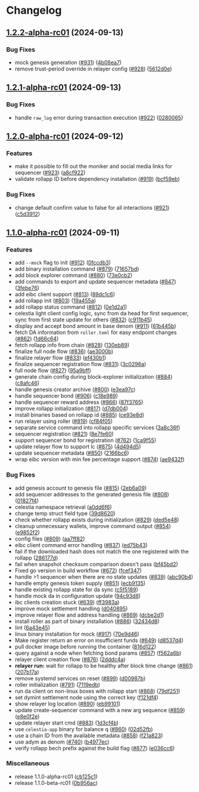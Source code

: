 # Changelog

## [1.2.2-alpha-rc01](https://github.com/dymensionxyz/roller/compare/v1.2.1-alpha-rc01...v1.2.2-alpha-rc01) (2024-09-13)


### Bug Fixes

* mock genesis generation ([#931](https://github.com/dymensionxyz/roller/issues/931)) ([4b08ea7](https://github.com/dymensionxyz/roller/commit/4b08ea7639a3ed458957962f6933e3e6c147744d))
* remove trust-period override in relayer config ([#928](https://github.com/dymensionxyz/roller/issues/928)) ([5612d0e](https://github.com/dymensionxyz/roller/commit/5612d0e761d8b13b9c13db60cac27f0dc39ca312))

## [1.2.1-alpha-rc01](https://github.com/dymensionxyz/roller/compare/v1.2.0-alpha-rc01...v1.2.1-alpha-rc01) (2024-09-13)


### Bug Fixes

* handle `raw_log` error during transaction execution ([#922](https://github.com/dymensionxyz/roller/issues/922)) ([0280065](https://github.com/dymensionxyz/roller/commit/0280065366505e59439054b751e6f0d22a3fa4a1))

## [1.2.0-alpha-rc01](https://github.com/dymensionxyz/roller/compare/v1.1.0-alpha-rc01...v1.2.0-alpha-rc01) (2024-09-12)


### Features

* make it possible to fill out the moniker and social media links for sequencer ([#923](https://github.com/dymensionxyz/roller/issues/923)) ([a8cf922](https://github.com/dymensionxyz/roller/commit/a8cf9221e5b08c85700b58368f46f16d7dbdc967))
* validate rollapp ID before dependency installation ([#919](https://github.com/dymensionxyz/roller/issues/919)) ([bcf59eb](https://github.com/dymensionxyz/roller/commit/bcf59eb987bad9f280a97e46217e1ceee94e70d7))


### Bug Fixes

* change default confirm value to false for all interactions ([#921](https://github.com/dymensionxyz/roller/issues/921)) ([c5d3912](https://github.com/dymensionxyz/roller/commit/c5d391207d82190d21af71ef98251e6ab71caea7))

## [1.1.0-alpha-rc01](https://github.com/dymensionxyz/roller/compare/v1.0.1-beta...v1.1.0-alpha-rc01) (2024-09-11)


### Features

* add `--mock` flag to init ([#912](https://github.com/dymensionxyz/roller/issues/912)) ([0fccdb3](https://github.com/dymensionxyz/roller/commit/0fccdb3cb4b15b69ead383bad6c20493ab1f4f82))
* add binary installation command ([#879](https://github.com/dymensionxyz/roller/issues/879)) ([71657bd](https://github.com/dymensionxyz/roller/commit/71657bd8a5cb23196968aa683b0e3c88e56fc5b4))
* add block explorer command ([#880](https://github.com/dymensionxyz/roller/issues/880)) ([73e0cb2](https://github.com/dymensionxyz/roller/commit/73e0cb2845014b8f812efc238a3d40ef8dc5406b))
* add commands to export and update sequencer metadata ([#847](https://github.com/dymensionxyz/roller/issues/847)) ([3febe76](https://github.com/dymensionxyz/roller/commit/3febe76fea22c2afa994c113a790d57a92597db4))
* add eibc client support ([#813](https://github.com/dymensionxyz/roller/issues/813)) ([89dc1c6](https://github.com/dymensionxyz/roller/commit/89dc1c67bcb54510f44bf17eeb4cfd634dd25a7d))
* add rollapp init ([#803](https://github.com/dymensionxyz/roller/issues/803)) ([19a455a](https://github.com/dymensionxyz/roller/commit/19a455a0d30c58b424408b80741ba7f2a21cf027))
* add rollapp status command ([#812](https://github.com/dymensionxyz/roller/issues/812)) ([0e1d2a1](https://github.com/dymensionxyz/roller/commit/0e1d2a1ee7cb17f5586e81693ebdc0643106a475))
* celestia light client config logic, sync from da head for first sequencer, sync from first state update for others ([#832](https://github.com/dymensionxyz/roller/issues/832)) ([c911b45](https://github.com/dymensionxyz/roller/commit/c911b451d90c468a739692e2d182fd2023694669))
* display and accept bond amount in base denom ([#911](https://github.com/dymensionxyz/roller/issues/911)) ([61b445b](https://github.com/dymensionxyz/roller/commit/61b445b210f51ebb08ad9917a2805e7528f30648))
* fetch DA information from `roller.toml` for easy endpoint changes ([#862](https://github.com/dymensionxyz/roller/issues/862)) ([1d66c64](https://github.com/dymensionxyz/roller/commit/1d66c64d1b7e3c895fb7f465eadee5fb4f4f9253))
* fetch rollapp info from chain ([#828](https://github.com/dymensionxyz/roller/issues/828)) ([130eb89](https://github.com/dymensionxyz/roller/commit/130eb8997da75559afd1255048b00f86ba7a9473))
* finalize full node flow ([#836](https://github.com/dymensionxyz/roller/issues/836)) ([ae3000b](https://github.com/dymensionxyz/roller/commit/ae3000bb6d42854181274e5c7263627eee48931b))
* finalize relayer flow ([#833](https://github.com/dymensionxyz/roller/issues/833)) ([ef430b1](https://github.com/dymensionxyz/roller/commit/ef430b1b460c8858d65271498bf36581355d3583))
* finalize sequencer registration flow ([#831](https://github.com/dymensionxyz/roller/issues/831)) ([3c0296a](https://github.com/dymensionxyz/roller/commit/3c0296a3b5c807a6fcb7665c9f32f0e3c9369eaa))
* full node flow ([#827](https://github.com/dymensionxyz/roller/issues/827)) ([95a9bff](https://github.com/dymensionxyz/roller/commit/95a9bff4263efdf57f5a471022ceee81598e8a98))
* generate chain config during block-explorer initialization ([#884](https://github.com/dymensionxyz/roller/issues/884)) ([c8afc46](https://github.com/dymensionxyz/roller/commit/c8afc46267670485a579be336a99b4e7f88520de))
* handle genesis creator archive ([#800](https://github.com/dymensionxyz/roller/issues/800)) ([e3ea97c](https://github.com/dymensionxyz/roller/commit/e3ea97c123a68ffa7937199fc81876b25dfc6494))
* handle sequencer bond ([#906](https://github.com/dymensionxyz/roller/issues/906)) ([c18e989](https://github.com/dymensionxyz/roller/commit/c18e9890b8a7f9c58299b420e0bc3f3915df24ac))
* handle sequencer reward address ([#866](https://github.com/dymensionxyz/roller/issues/866)) ([87f3765](https://github.com/dymensionxyz/roller/commit/87f37659c1e64e6697039358a7c602d031230615))
* improve rollapp initialization ([#817](https://github.com/dymensionxyz/roller/issues/817)) ([d7db004](https://github.com/dymensionxyz/roller/commit/d7db0042ba18d342f92ed160fd8f18659dbb7186))
* install binaries based on rollapp id ([#885](https://github.com/dymensionxyz/roller/issues/885)) ([ce93e8d](https://github.com/dymensionxyz/roller/commit/ce93e8dca399335157d808327bb2764e4cec2563))
* run relayer using roller ([#819](https://github.com/dymensionxyz/roller/issues/819)) ([cf84f05](https://github.com/dymensionxyz/roller/commit/cf84f055e0635abeb349dcb396f6315e6f608a90))
* separate service command into rollapp specific services ([3a8c36f](https://github.com/dymensionxyz/roller/commit/3a8c36f7f74dae64e6a3dbe95abd902eb10aecd6))
* sequencer registration ([#821](https://github.com/dymensionxyz/roller/issues/821)) ([8e7fe60](https://github.com/dymensionxyz/roller/commit/8e7fe60b52d03614c2c206518caec70921814fc6))
* support sequencer bond for registration ([#762](https://github.com/dymensionxyz/roller/issues/762)) ([1ca9f55](https://github.com/dymensionxyz/roller/commit/1ca9f559f673fcdcfce29762696ae4f60722e79d))
* update relayer flow to support lc ([#875](https://github.com/dymensionxyz/roller/issues/875)) ([4d494d5](https://github.com/dymensionxyz/roller/commit/4d494d5915b832b4aa6bb8346c0fe7a48038b65f))
* update sequencer metadata ([#850](https://github.com/dymensionxyz/roller/issues/850)) ([2166bc6](https://github.com/dymensionxyz/roller/commit/2166bc6095736a8343b6bdb161dd66202e03d114))
* wrap eibc version with min fee percentage support ([#874](https://github.com/dymensionxyz/roller/issues/874)) ([ae9432f](https://github.com/dymensionxyz/roller/commit/ae9432faa332aba64834f8aeae31d5d6f1480124))


### Bug Fixes

* add genesis account to genesis file ([#815](https://github.com/dymensionxyz/roller/issues/815)) ([2eb6a09](https://github.com/dymensionxyz/roller/commit/2eb6a090d4438e2bf1a33477866a2dfcf7d0f619))
* add sequencer addresses to the generated genesis file ([#808](https://github.com/dymensionxyz/roller/issues/808)) ([01827f4](https://github.com/dymensionxyz/roller/commit/01827f4bcdb566adb8b3710a2b23ccc96b101331))
* celestia namespace retrieval ([a0dd6f6](https://github.com/dymensionxyz/roller/commit/a0dd6f6f6efce445a109e71380dbc272d4b91666))
* change temp struct field type ([39d8620](https://github.com/dymensionxyz/roller/commit/39d8620963ab1ecfdf22d0649eaaa7a8fb4498d9))
* check whether rollapp exists during initialization ([#829](https://github.com/dymensionxyz/roller/issues/829)) ([ded5e48](https://github.com/dymensionxyz/roller/commit/ded5e4848f7d157ecbdcbbe5f45290e355a3a2b7))
* cleanup unnecessary wallets, improve command output ([#854](https://github.com/dymensionxyz/roller/issues/854)) ([e9852f2](https://github.com/dymensionxyz/roller/commit/e9852f2df49ddff6173c97cf7ba80d92bdbf9642))
* config files ([#809](https://github.com/dymensionxyz/roller/issues/809)) ([aa7ff82](https://github.com/dymensionxyz/roller/commit/aa7ff82463710814dfa01409c2d8769836bbda45))
* eibc client command error handling ([#837](https://github.com/dymensionxyz/roller/issues/837)) ([ed75b43](https://github.com/dymensionxyz/roller/commit/ed75b4379a1fbdac8eb63c16907ec6da1e41b5b6))
* fail if the downloaded hash does not match the one registered with the rollapp ([286177d](https://github.com/dymensionxyz/roller/commit/286177d75ee583f4da26017f2c267c60cae73cc8))
* fail when snapshot checksum comparison doesn't pass ([bf45bd2](https://github.com/dymensionxyz/roller/commit/bf45bd271b909c1a554dcfead0dffdc9b7a0a36a))
* Fixed go version in build workflow ([#672](https://github.com/dymensionxyz/roller/issues/672)) ([fcef347](https://github.com/dymensionxyz/roller/commit/fcef347e8c44a77da014e64069f1d3e1faa26514))
* handle &gt;1 sequencer when there are no state updates ([#839](https://github.com/dymensionxyz/roller/issues/839)) ([abc90b4](https://github.com/dymensionxyz/roller/commit/abc90b4d8ac6350acfa4fafcb4c75eb22a75adfe))
* handle empty genesis token supply ([#851](https://github.com/dymensionxyz/roller/issues/851)) ([ecb9135](https://github.com/dymensionxyz/roller/commit/ecb9135117a8891c8ad80316c6cbcf30e299c7ce))
* handle existing rollapp state for da sync ([c5f5189](https://github.com/dymensionxyz/roller/commit/c5f51893533728abf365f84f5c3a883382a2b90d))
* handle mock da in configuration update ([94c93d8](https://github.com/dymensionxyz/roller/commit/94c93d81d2a30c64e27cd6f610aab2834bc2ef54))
* ibc clients creation stuck  ([#639](https://github.com/dymensionxyz/roller/issues/639)) ([ff3983a](https://github.com/dymensionxyz/roller/commit/ff3983abe7acb4912323c7fefba126bb9c3f9cf6))
* improve mock settlement handling ([d040895](https://github.com/dymensionxyz/roller/commit/d040895a2c53fda6b7aec2d1c6c344a6bfec6768))
* improve relayer flow and address handling ([#869](https://github.com/dymensionxyz/roller/issues/869)) ([dcbe2d1](https://github.com/dymensionxyz/roller/commit/dcbe2d1406f8e3bcaef622dbe51c19b007edd703))
* install roller as part of binary installation ([#886](https://github.com/dymensionxyz/roller/issues/886)) ([32434d8](https://github.com/dymensionxyz/roller/commit/32434d83949623f62f36f6f3a30f4c74ca0a0152))
* lint ([6a43e45](https://github.com/dymensionxyz/roller/commit/6a43e458c31420afc66980bae709f310f3d9419d))
* linux binary installation for mock ([#917](https://github.com/dymensionxyz/roller/issues/917)) ([70e9d46](https://github.com/dymensionxyz/roller/commit/70e9d46498022cf13aa0d49fdc344cc448f7e08e))
* Make register return an error on insufficient funds ([#649](https://github.com/dymensionxyz/roller/issues/649)) ([d8537d4](https://github.com/dymensionxyz/roller/commit/d8537d4949e51ec8c3b8c7ddd82f7767162ddcfd))
* pull docker image before running the container ([816d122](https://github.com/dymensionxyz/roller/commit/816d122b14185d4fef18b4aaebe4087237764b1d))
* query against a node when fetching bond params ([#857](https://github.com/dymensionxyz/roller/issues/857)) ([f562a6b](https://github.com/dymensionxyz/roller/commit/f562a6b09324dc2cf2bb418cc646164cddd944bf))
* relayer client creation flow ([#876](https://github.com/dymensionxyz/roller/issues/876)) ([2dddc4a](https://github.com/dymensionxyz/roller/commit/2dddc4a112ea22b92cc00799e726e30ad81c6da3))
* **relayer run:** wait for rollapp to be healthy after block time change ([#861](https://github.com/dymensionxyz/roller/issues/861)) ([207b17a](https://github.com/dymensionxyz/roller/commit/207b17a025c0afb1283a4543ffe1a5d13eaff0ba))
* remove systemd services on reset ([#899](https://github.com/dymensionxyz/roller/issues/899)) ([d00987b](https://github.com/dymensionxyz/roller/commit/d00987b8b0a2a4e33ccb6ee207ee5d8b8c2d3a20))
* roller initialization ([#791](https://github.com/dymensionxyz/roller/issues/791)) ([7119edb](https://github.com/dymensionxyz/roller/commit/7119edbbbaf01a2f057b1e2ea3b8d11beeaaeea0))
* run da client on non-linux boxes with rollapp start ([#868](https://github.com/dymensionxyz/roller/issues/868)) ([79df251](https://github.com/dymensionxyz/roller/commit/79df251ef95bbd41d7418c956766b33478cb7358))
* set dymint settlement node using the correct key ([f121df4](https://github.com/dymensionxyz/roller/commit/f121df4f24778acd0914ab864a1b8c7b6ed1f07c))
* show relayer log location ([#890](https://github.com/dymensionxyz/roller/issues/890)) ([eb99101](https://github.com/dymensionxyz/roller/commit/eb9910146f5d434988cec8937f227450fc966dd5))
* update create-sequencer command with a new arg sequence ([#859](https://github.com/dymensionxyz/roller/issues/859)) ([e8e0f2e](https://github.com/dymensionxyz/roller/commit/e8e0f2e17acdb66af05c3142485773f3549cf756))
* update relayer start cmd ([#883](https://github.com/dymensionxyz/roller/issues/883)) ([1d3cf4b](https://github.com/dymensionxyz/roller/commit/1d3cf4b740374355860241a824fe03248976ae34))
* use `celestia-app` binary for balance q ([#860](https://github.com/dymensionxyz/roller/issues/860)) ([02d52fb](https://github.com/dymensionxyz/roller/commit/02d52fbe2237e8293f7064bbd236983420013f3b))
* use a chain ID from the available metadata ([#858](https://github.com/dymensionxyz/roller/issues/858)) ([f21a823](https://github.com/dymensionxyz/roller/commit/f21a823981076c0c2952607a4362e7e0a274bbb0))
* use adym as denom ([#740](https://github.com/dymensionxyz/roller/issues/740)) ([b4977ec](https://github.com/dymensionxyz/roller/commit/b4977ec4a6d9231fcd0c1ee1d869d5450665a75c))
* verify rollapp bech prefix against the build flag ([#877](https://github.com/dymensionxyz/roller/issues/877)) ([e036cc6](https://github.com/dymensionxyz/roller/commit/e036cc63f50773904a5e8bc48b4b7720d5b6cc13))


### Miscellaneous

* release 1.1.0-alpha-rc01 ([cb125c1](https://github.com/dymensionxyz/roller/commit/cb125c115bc429fb519c61a958011b4a0ffe6528))
* release 1.1.0-beta-rc01 ([0b956ac](https://github.com/dymensionxyz/roller/commit/0b956acc24e66959897f347ae1d4971b22f83874))
